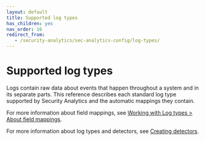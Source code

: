 ```yaml
---
layout: default
title: Supported log types
has_children: yes
nav_order: 16
redirect_from:
   - /security-analytics/sec-analytics-config/log-types/
---
```


# Supported log types

Logs contain raw data about events that happen throughout a system and in its separate parts. This reference describes each standard log type supported by Security Analytics and the automatic mappings they contain.

For more information about field mappings, see [Working with Log types > About field mappings]({{site.url}}{{site.baseurl}}/security-analytics/sec-analytics-config/log-types#about-field-mappings).

For more information about log types and detectors, see [Creating detectors]({{site.url}}{{site.baseurl}}/security-analytics/sec-analytics-config/detectors-config/).

